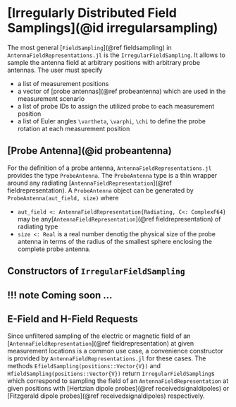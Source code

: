 # [Irregularly Distributed Field Samplings](@id irregularsampling)
The most general [`FieldSampling`](@ref fieldsampling) in `AntennaFieldRepresentations.jl` is the `IrregularFieldSampling`. 
It allows to sample the antenna field at arbitrary positions with arbitrary probe antennas.
The user must specify
- a list of measurement positions 
- a vector of [probe antennas](@ref probeantenna) which are used in the measurement scenario
- a list of probe IDs to assign the utilized probe to each measurement position
- a list of Euler angles ``\vartheta``, ``\varphi``, ``\chi`` to define the probe rotation at each measurement position

## [Probe Antenna](@id probeantenna)
For the definition of a probe antenna, `AntennaFieldRepresentations.jl` provides the type `ProbeAntenna`. The `ProbeAntenna` type is a thin wrapper around any radiating [`AntennaFieldRepresentation`](@ref fieldrepresentation). A `ProbeAntenna` object can be generated by `ProbeAntenna(aut_field, size)` where 
- `aut_field <: AntennaFieldRepresentation{Radiating, C<: ComplexF64}` may be any[`AntennaFieldRepresentation`](@ref fieldrepresentation) of radiating type 
- `size <: Real` is a real number denotig the physical size of the probe antenna in terms of the radius of the smallest sphere enclosing the complete probe antenna.

## Constructors of `IrregularFieldSampling`
!!! note
    Coming soon ...
---

## E-Field and H-Field Requests
Since unfiltered sampling of the electric or magnetic field of an [`AntennaFieldRepresentation`](@ref fieldrepresentation) at given measurement locations is a common use case, a convenience constructor is provided by `AntennaFieldRepresentations.jl` for these cases. The methods `EfieldSampling(positions::Vector{V})` and `HfieldSampling(positions::Vector{V})` return `IrregularFieldSampling`s which correspond to sampling the field of an `AntennaFieldRepresentation` at given positions with [Hertzian dipole probes](@ref receivedsignaldipoles) or [Fitzgerald dipole probes](@ref receivedsignaldipoles) respectively.
